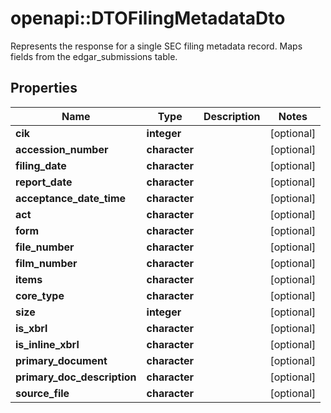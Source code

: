 # openapi::DTOFilingMetadataDto

Represents the response for a single SEC filing metadata record. Maps fields from the edgar_submissions table.

## Properties
Name | Type | Description | Notes
------------ | ------------- | ------------- | -------------
**cik** | **integer** |  | [optional] 
**accession_number** | **character** |  | [optional] 
**filing_date** | **character** |  | [optional] 
**report_date** | **character** |  | [optional] 
**acceptance_date_time** | **character** |  | [optional] 
**act** | **character** |  | [optional] 
**form** | **character** |  | [optional] 
**file_number** | **character** |  | [optional] 
**film_number** | **character** |  | [optional] 
**items** | **character** |  | [optional] 
**core_type** | **character** |  | [optional] 
**size** | **integer** |  | [optional] 
**is_xbrl** | **character** |  | [optional] 
**is_inline_xbrl** | **character** |  | [optional] 
**primary_document** | **character** |  | [optional] 
**primary_doc_description** | **character** |  | [optional] 
**source_file** | **character** |  | [optional] 


